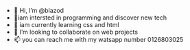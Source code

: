 - 👋 Hi, I’m @blazod
- 👀iam intersted in programming and discover new tech
- 🌱 iam currently learning css and html
- 💞️ I’m looking to collaborate on web projects
- 📫 you can reach me with my watsapp number 0126803025

<!---
blazod/blazod is a ✨ special ✨ repository because its `README.md` (this file) appears on your GitHub profile.
You can click the Preview link to take a look at your changes.
--->
